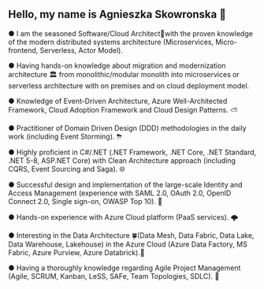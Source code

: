## Hello, my name is Agnieszka Skowronska 👋

● I am the seasoned Software/Cloud Architect🗼with the proven knowledge of the modern distributed systems architecture (Microservices, Micro-frontend, Serverless, Actor Model). 

● Having hands-on knowledge about migration and modernization architecture 🏛 from monolithic/modular monolith into microservices or serverless architecture with on premises and on cloud deployment model.

● Knowledge of Event-Driven Architecture, Azure Well-Architected Framework, Cloud Adoption Framework and Cloud Design Patterns. ⛅

● Practitioner of Domain Driven Design (DDD) methodologies in the daily work (including Event Storming). ⛈

● Highly proficient in C#/.NET (.NET Framework, .NET Core, .NET Standard, .NET 5-8, ASP.NET Core) with Clean Architecture approach (including CQRS, Event Sourcing and Saga). 🌐

● Successful design and implementation of the large-scale Identity and Access Management (experience with SAML 2.0, OAuth 2.0, OpenID Connect 2.0, Single sign-on, OWASP Top 10). 🚀

● Hands-on experience with Azure Cloud platform (PaaS services). 🌩

● Interesting in the Data Architecture 🍀(Data Mesh, Data Fabric, Data Lake, Data Warehouse, Lakehouse) in the Azure Cloud (Azure Data Factory, MS Fabric, Azure Purview, Azure Databrick).🏢

● Having a thoroughly knowledge regarding Agile Project Management (Agile, SCRUM, Kanban, LeSS, SAFe, Team Topologies, SDLC). 🎃
